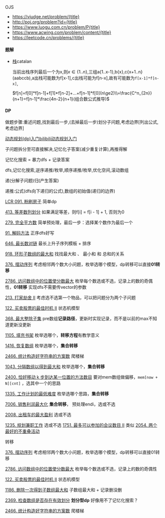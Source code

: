 OJS

- https://vjudge.net/problem/{title}
- http://poj.org/problem?id={title}
- https://www.luogu.com.cn/problem/P{title}
- https://www.acwing.com/problem/content/{title}
- https://leetcode.cn/problems/{title}





#### 题解

- [栈](https://www.luogu.com.cn/problem/solution/P1044)catalan

  当前出栈序列最后一个为x,则$x\in\{1..n\}$,三组a{1..x-1},b{x},c{x+1..n}(aabccb),a出栈可能数为f[x-1],c出栈可能为f[n-x],故有可能数为`f[x-1]*f[n-x]`,

  $f[n]=f[0]*f[n-1]+f[1]*f[n-2]+...+f[n-1]*f[0](n\ge2)\\=\frac{C^n_{2n}}{n+1}=f[n-1]*\frac{4n-2}{n+1}(组合数公式推导)$



#### DP

做题步骤:重述问题,找到最后一步,(去掉最后一步)划分子问题,考虑边界[列出公式,考虑边界]

[动态规划(dp)入门bilibili](https://www.bilibili.com/video/BV1r84y1379W/)[动态规划入门](https://www.luogu.com.cn/paste/xac615na)

子问题拆分至可直接解决,记忆化子答案(减少重复计算),再推得解

记忆化搜索 = 暴力dfs + 记录答案

dfs,记忆化搜索,逆序递推/枚举,顺序递推/枚举,优化空间,滚动数组

递(分解子问题)归(产生答案)

递推:公式(dfs向下递归的公式),数组的初始值(递归的边界)





[LCR 091. 粉刷房子](https://leetcode.cn/problems/JEj789/) 简单dp

[413\. 等差数列划分](https://leetcode.cn/problems/arithmetic-slices/) 如果满足等差，则f\[i\] = f\[i - 1\] + 1, 否则为0

[279\. 完全平方数](https://leetcode.cn/problems/perfect-squares/) 简单预处理，最后一步：选择某个数作为最后一个

[91\. 解码方法](https://leetcode.cn/problems/decode-ways/) 正序dfs好写

[646\. 最长数对链](https://leetcode.cn/problems/maximum-length-of-pair-chain/) 最长上升子序列模板 + 排序

[918\. 环形子数组的最大和](https://leetcode.cn/problems/maximum-sum-circular-subarray/) 找找最大和 、 最小和 和 总和的关系

[376\. 摆动序列](https://leetcode.cn/problems/wiggle-subsequence/) 考虑相邻两个数大小问题，枚举选哪个模型，dp转移可以直接**01转移**

[2786\. 访问数组中的位置使分数最大](https://leetcode.cn/problems/visit-array-positions-to-maximize-score/) 枚举每个数选或不选，记录上的数的奇偶性，**01转移** 实现dfs不需要传vector的参数

[213\. 打家劫舍 II](https://leetcode.cn/problems/house-robber-ii/) 考虑选不选第一个物品，可以把问题分为两个子问题

[122\. 买卖股票的最佳时机 II](https://leetcode.cn/problems/best-time-to-buy-and-sell-stock-ii/) 状态机模型

[368\. 最大整除子集](https://leetcode.cn/problems/largest-divisible-subset/) pre数组**记录路径**，更新时实现记录，而不是以前的max不知道更新没更新

[1105\. 填充书架](https://leetcode.cn/problems/filling-bookcase-shelves/) 枚举选哪个，**转移方程**有教学意义

[1416\. 恢复数组](https://leetcode.cn/problems/restore-the-array/) 枚举选哪个，**集合转移**

[2466\. 统计构造好字符串的方案数](https://leetcode.cn/problems/count-ways-to-build-good-strings/) 爬楼梯

[1043\. 分隔数组以得到最大和](https://leetcode.cn/problems/partition-array-for-maximum-sum/) 枚举选哪个，**集合转移**

[2400\. 恰好移动 k 步到达某一位置的方法数目](https://leetcode.cn/problems/number-of-ways-to-reach-a-position-after-exactly-k-steps/) 要对mem数组做偏移，`mem[now + N][cnt]` ，选其中一个的思路

[1335\. 工作计划的最低难度](https://leetcode.cn/problems/minimum-difficulty-of-a-job-schedule/) 枚举选哪个思路，**集合转移**

[7006\. 销售利润最大化](https://leetcode.cn/problems/maximize-the-profit-as-the-salesman/) **集合转移**， 预处理endi，选或不选

[2008\. 出租车的最大盈利](https://leetcode.cn/problems/maximum-earnings-from-taxi/) 选或不选

[1235\. 规划兼职工作](https://leetcode.cn/problems/maximum-profit-in-job-scheduling/) 选或不选 [1751\. 最多可以参加的会议数目 II](https://leetcode.cn/problems/maximum-number-of-events-that-can-be-attended-ii/) 类似 [2054\. 两个最好的不重叠活动](https://leetcode.cn/problems/two-best-non-overlapping-events/)

转移

[376\. 摆动序列](https://leetcode.cn/problems/wiggle-subsequence/) 考虑相邻两个数大小问题，枚举选哪个模型，dp转移可以直接01转移

[2786\. 访问数组中的位置使分数最大](https://leetcode.cn/problems/visit-array-positions-to-maximize-score/) 枚举每个数选或不选，记录上的数的奇偶性

[122\. 买卖股票的最佳时机 II](https://leetcode.cn/problems/best-time-to-buy-and-sell-stock-ii/) 状态机模型

[1186\. 删除一次得到子数组最大和](https://leetcode.cn/problems/maximum-subarray-sum-with-one-deletion/) 子数组最大和 + 记录删没删

[2369\. 检查数组是否存在有效划分](https://leetcode.cn/problems/check-if-there-is-a-valid-partition-for-the-array/) **划分型dp** 好像用不了记忆化搜索？

[2466\. 统计构造好字符串的方案数](https://leetcode.cn/problems/count-ways-to-build-good-strings/) 爬楼梯

#### 

#### 

#### 

#### 

#### 

#### 

#### 

#### 

#### 

#### 

#### 

#### 

#### 

#### 

#### 

#### 

#### 

#### 

#### 

#### 

#### 

#### 

#### 

#### 

#### 